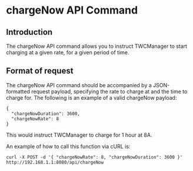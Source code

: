 # chargeNow API Command

## Introduction

The chargeNow API command allows you to instruct TWCManager to start charging at a given rate, for a given period of time.

## Format of request

The chargeNow API command should be accompanied by a JSON-formatted request payload, specifying the rate to charge at and the time to charge for. The following is an example of a valid chargeNow payload:

```
{
  "chargeNowDuration": 3600,
  "chargeNowRate": 8
}
```

This would instruct TWCManager to charge for 1 hour at 8A.

An example of how to call this function via cURL is:

```
curl -X POST -d '{ "chargeNowRate": 8, "chargeNowDuration": 3600 }' http://192.168.1.1:8080/api/chargeNow
```
